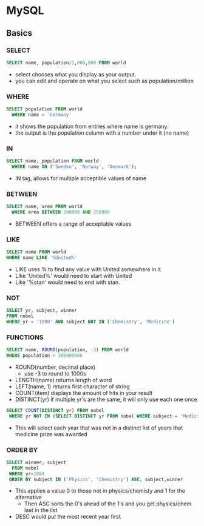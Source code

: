 # MySQL

## Basics

### SELECT
```sql
SELECT name, population/1,000,000 FROM world
```

* select chooses what you display as your output.
* you can edit and operate on what you select such as population/million


### WHERE
```sql
SELECT population FROM world
  WHERE name = 'Germany'
```

* it shows the population from entries where name is germany.
* the output is the population column with a number under it (no name)


### IN
```sql
SELECT name, population FROM world
  WHERE name IN ('Sweden', 'Norway', 'Denmark');
```

* IN tag, allows for multiple acceptible values of name


### BETWEEN
```sql
SELECT name, area FROM world
  WHERE area BETWEEN 200000 AND 250000
```

* BETWEEN offers a range of acceptable values

### LIKE
```sql
SELECT name FROM world
WHERE name LIKE '%United%'
```

* LIKE uses % to find any value with United somewhere in it
* LIke 'United%' would need to start with United
* Like '%stan' would need to end with stan.

### NOT
```sql
SELECT yr, subject, winner
FROM nobel
WHERE yr = '1980' AND subject NOT IN ('Chemistry', 'Medicine')
```


### FUNCTIONS
```sql
SELECT name, ROUND(population, -3) FROM world
WHERE population > 300000000
```

* ROUND(number, decimal place) 
  * use -3 to round to 1000s
* LENGTH(name) returns length of word
* LEFT(name, 1) returns first character of string
* COUNT(item) displays the amount of hits in your result
* DISTINCT(yr) if multiple yr's are the same, it will only use each one once

```sql
SELECT COUNT(DISTINCT yr) FROM nobel
 WHERE yr NOT IN (SELECT DISTINCT yr FROM nobel WHERE subject = 'Medicine')
```

* This will select each year that was not in a distinct list of years that medicine prize was awarded

### ORDER BY
```sql
SELECT winner, subject
  FROM nobel
 WHERE yr=1984
 ORDER BY subject IN ('Physics', 'Chemistry') ASC, subject,winner
 ```

* This applies a value 0 to those not in physics/chemisty and 1 for the alternative
  * Then ASC sorts the 0's ahead of the 1's and you get physics/chem last in the list
* DESC would put the most recent year first